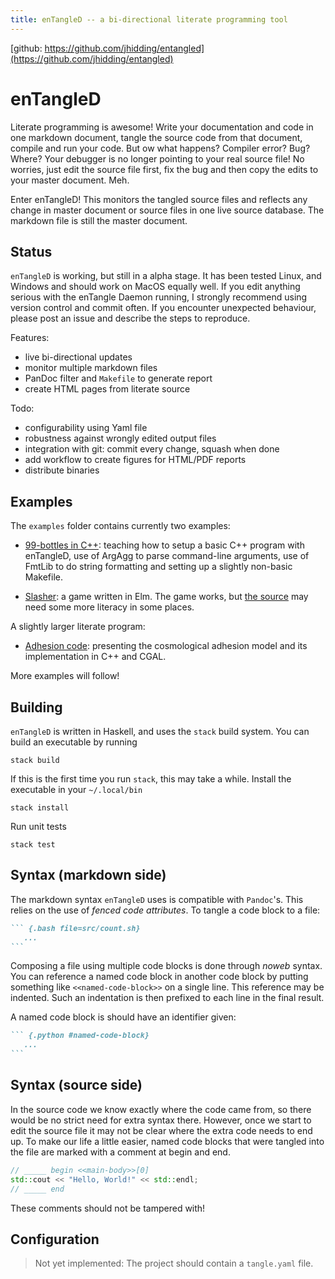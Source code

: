 ```yaml
---
title: enTangleD -- a bi-directional literate programming tool
---
```


[github: https://github.com/jhidding/entangled](https://github.com/jhidding/entangled)

# enTangleD

Literate programming is awesome! Write your documentation and code in one markdown document, tangle the source code from that document, compile and run your code. But ow what happens? Compiler error? Bug? Where? Your debugger is no longer pointing to your real source file! No worries, just edit the source file first, fix the bug and then copy the edits to your master document. Meh.

Enter enTangleD! This monitors the tangled source files and reflects any change in master document or source files in one live source database. The markdown file is still the master document.

## Status

`enTangleD` is working, but still in a alpha stage. It has been tested Linux, and Windows and should work on MacOS equally well. If you edit anything serious with the enTangle Daemon running, I strongly recommend using version control and commit often. If you encounter unexpected behaviour, please post an issue and describe the steps to reproduce.

Features:

- live bi-directional updates
- monitor multiple markdown files
- PanDoc filter and `Makefile` to generate report
- create HTML pages from literate source
  
Todo:

- configurability using Yaml file
- robustness against wrongly edited output files
- integration with git: commit every change, squash when done
- add workflow to create figures for HTML/PDF reports
- distribute binaries

## Examples

The `examples` folder contains currently two examples:

- [99-bottles in C++](https://jhidding.github.io/enTangleD/99-bottles.html): teaching how to setup a basic C++ program with enTangleD, use of ArgAgg to parse command-line arguments, use of FmtLib to do string formatting and setting up a slightly non-basic Makefile.

- [Slasher](https://jhidding.github.io/enTangleD/slasher.html): a game written in Elm. The game works, but [the source](https://jhidding.github.io/enTangleD/elm-slasher.html) may need some more literacy in some places.

A slightly larger literate program:

- [Adhesion code](https://jhidding.github.io/adhesion-code): presenting the cosmological adhesion model and its implementation in C++ and CGAL.

More examples will follow!

## Building

`enTangleD` is written in Haskell, and uses the `stack` build system. You can build an executable by running

    stack build

If this is the first time you run `stack`, this may take a while. Install the executable in your `~/.local/bin`

    stack install

Run unit tests

    stack test

## Syntax (markdown side)

The markdown syntax `enTangleD` uses is compatible with `Pandoc`'s.
This relies on the use of *fenced code attributes*. To tangle a code block to a file:

~~~markdown
``` {.bash file=src/count.sh}
   ...
```
~~~

Composing a file using multiple code blocks is done through *noweb* syntax. You can reference a named code block in another code block by putting something like `<<named-code-block>>` on a single line. This reference may be indented. Such an indentation is then prefixed to each line in the final result.

A named code block is should have an identifier given:

~~~markdown
``` {.python #named-code-block}
   ...
```
~~~

## Syntax (source side)

In the source code we know exactly where the code came from, so there would be no strict need for extra syntax there. However, once we start to edit the source file it may not be clear where the extra code needs to end up. To make our life a little easier, named code blocks that were tangled into the file are marked with a comment at begin and end.

```cpp
// _____ begin <<main-body>>[0]
std::cout << "Hello, World!" << std::endl;
// _____ end
```

These comments should not be tampered with!

## Configuration

> Not yet implemented: The project should contain a `tangle.yaml` file.
